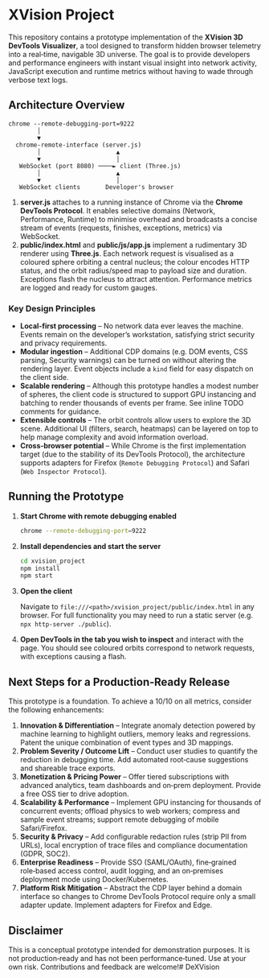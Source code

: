 # XVision Project

This repository contains a prototype implementation of the **XVision 3D DevTools Visualizer**, a tool designed to transform hidden browser telemetry into a real‑time, navigable 3D universe. The goal is to provide developers and performance engineers with instant visual insight into network activity, JavaScript execution and runtime metrics without having to wade through verbose text logs.

## Architecture Overview

```
chrome --remote-debugging-port=9222
        │
        ▼
  chrome-remote-interface (server.js)
        │                     ▲
        ▼                     │
   WebSocket (port 8080) ────► client (Three.js)
        │                     ▲
        ▼                     │
   WebSocket clients       Developer's browser
```

1. **server.js** attaches to a running instance of Chrome via the **Chrome DevTools Protocol**. It enables selective domains (Network, Performance, Runtime) to minimise overhead and broadcasts a concise stream of events (requests, finishes, exceptions, metrics) via WebSocket.
2. **public/index.html** and **public/js/app.js** implement a rudimentary 3D renderer using **Three.js**. Each network request is visualised as a coloured sphere orbiting a central nucleus; the colour encodes HTTP status, and the orbit radius/speed map to payload size and duration. Exceptions flash the nucleus to attract attention. Performance metrics are logged and ready for custom gauges.

### Key Design Principles

* **Local‑first processing** – No network data ever leaves the machine. Events remain on the developer’s workstation, satisfying strict security and privacy requirements.
* **Modular ingestion** – Additional CDP domains (e.g. DOM events, CSS parsing, Security warnings) can be turned on without altering the rendering layer. Event objects include a `kind` field for easy dispatch on the client side.
* **Scalable rendering** – Although this prototype handles a modest number of spheres, the client code is structured to support GPU instancing and batching to render thousands of events per frame. See inline TODO comments for guidance.
* **Extensible controls** – The orbit controls allow users to explore the 3D scene. Additional UI (filters, search, heatmaps) can be layered on top to help manage complexity and avoid information overload.
* **Cross‑browser potential** – While Chrome is the first implementation target (due to the stability of its DevTools Protocol), the architecture supports adapters for Firefox (`Remote Debugging Protocol`) and Safari (`Web Inspector Protocol`).

## Running the Prototype

1. **Start Chrome with remote debugging enabled**

   ```bash
   chrome --remote-debugging-port=9222
   ```

2. **Install dependencies and start the server**

   ```bash
   cd xvision_project
   npm install
   npm start
   ```

3. **Open the client**

   Navigate to `file:///<path>/xvision_project/public/index.html` in any browser. For full functionality you may need to run a static server (e.g. `npx http-server ./public`).

4. **Open DevTools in the tab you wish to inspect** and interact with the page. You should see coloured orbits correspond to network requests, with exceptions causing a flash.

## Next Steps for a Production‑Ready Release

This prototype is a foundation. To achieve a 10/10 on all metrics, consider the following enhancements:

1. **Innovation & Differentiation** – Integrate anomaly detection powered by machine learning to highlight outliers, memory leaks and regressions. Patent the unique combination of event types and 3D mappings.
2. **Problem Severity / Outcome Lift** – Conduct user studies to quantify the reduction in debugging time. Add automated root‑cause suggestions and shareable trace exports.
3. **Monetization & Pricing Power** – Offer tiered subscriptions with advanced analytics, team dashboards and on‑prem deployment. Provide a free OSS tier to drive adoption.
4. **Scalability & Performance** – Implement GPU instancing for thousands of concurrent events; offload physics to web workers; compress and sample event streams; support remote debugging of mobile Safari/Firefox.
5. **Security & Privacy** – Add configurable redaction rules (strip PII from URLs), local encryption of trace files and compliance documentation (GDPR, SOC2).
6. **Enterprise Readiness** – Provide SSO (SAML/OAuth), fine‑grained role‑based access control, audit logging, and an on‑premises deployment mode using Docker/Kubernetes.
7. **Platform Risk Mitigation** – Abstract the CDP layer behind a domain interface so changes to Chrome DevTools Protocol require only a small adapter update. Implement adapters for Firefox and Edge.

## Disclaimer

This is a conceptual prototype intended for demonstration purposes. It is not production‑ready and has not been performance‑tuned. Use at your own risk. Contributions and feedback are welcome!# DeXVision
